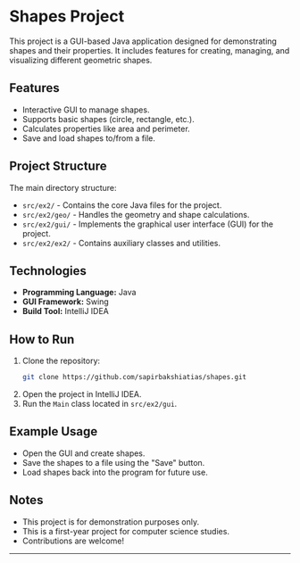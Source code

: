 # Shapes Project

This project is a GUI-based Java application designed for demonstrating shapes and their properties. It includes features for creating, managing, and visualizing different geometric shapes.

## Features
- Interactive GUI to manage shapes.
- Supports basic shapes (circle, rectangle, etc.).
- Calculates properties like area and perimeter.
- Save and load shapes to/from a file.

## Project Structure
The main directory structure:
- `src/ex2/` - Contains the core Java files for the project.
- `src/ex2/geo/` - Handles the geometry and shape calculations.
- `src/ex2/gui/` - Implements the graphical user interface (GUI) for the project.
- `src/ex2/ex2/` - Contains auxiliary classes and utilities.

## Technologies
- **Programming Language:** Java
- **GUI Framework:** Swing
- **Build Tool:** IntelliJ IDEA

## How to Run
1. Clone the repository:
   ```bash
   git clone https://github.com/sapirbakshiatias/shapes.git
   ```
2. Open the project in IntelliJ IDEA.
3. Run the `Main` class located in `src/ex2/gui`.

## Example Usage
- Open the GUI and create shapes.
- Save the shapes to a file using the "Save" button.
- Load shapes back into the program for future use.

## Notes
- This project is for demonstration purposes only.
- This is a first-year project for computer science studies.
- Contributions are welcome!

---
